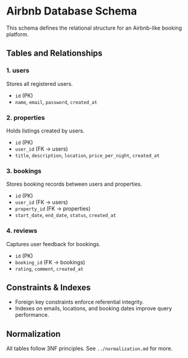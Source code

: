 # Airbnb Database Schema

This schema defines the relational structure for an Airbnb-like booking platform.

## Tables and Relationships

### 1. users
Stores all registered users.
- `id` (PK)
- `name`, `email`, `password`, `created_at`

### 2. properties
Holds listings created by users.
- `id` (PK)
- `user_id` (FK → users)
- `title`, `description`, `location`, `price_per_night`, `created_at`

### 3. bookings
Stores booking records between users and properties.
- `id` (PK)
- `user_id` (FK → users)
- `property_id` (FK → properties)
- `start_date`, `end_date`, `status`, `created_at`

### 4. reviews
Captures user feedback for bookings.
- `id` (PK)
- `booking_id` (FK → bookings)
- `rating`, `comment`, `created_at`

## Constraints & Indexes
- Foreign key constraints enforce referential integrity.
- Indexes on emails, locations, and booking dates improve query performance.

## Normalization
All tables follow 3NF principles. See `../normalization.md` for more.

